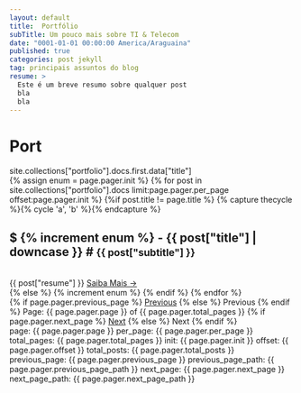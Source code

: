 ```yaml
---
layout: default
title:  Portfólio
subTitle: Um pouco mais sobre TI & Telecom
date: "0001-01-01 00:00:00 America/Araguaina"
published: true
categories: post jekyll
tag: principais assuntos do blog
resume: > 
  Este é um breve resumo sobre qualquer post
  bla
  bla
---
```

<h1>Port</h1>
site.collections["portfolio"].docs.first.data["title"]

<section id="posts">
  {% assign enum = page.pager.init %}
  {% for post in site.collections["portfolio"].docs limit:page.pager.per_page offset:page.pager.init %}
    {%if post.title != page.title %}
      {% capture thecycle %}{% cycle 'a', 'b' %}{% endcapture %}
        <div class="content-section-{{thecycle}}">
          <div class="container">
            <div class="row">
              <div class="col-md12">
                <div class="clearfix"></div>
                <h2> $ {% increment enum %} - {{ post["title"] | downcase  }} # <small> {{ post["subtitle"] }} </small></h2>
                <br />
                {{ post["resume"] }}
                <a class="btn btn-default btn-lg pull-right" href="{{ post.url | prepend: site.baseurl }}">Saiba Mais <span aria-hidden="true">&rarr;</span></a>
              </div>
            </div>
          </div>
        </div>
    {% else %}
      {% increment enum %}
    {% endif %}
  {% endfor %}
  <!-- Pagination links -->
  <div class="pagination">
    {% if page.pager.previous_page %}
      <a href="{{ page.pager.previous_page_path }}" class="previous">Previous</a>
    {% else %}
      <span class="previous">Previous</span>
    {% endif %}
    <span class="page_number ">Page: {{ page.pager.page }} of {{ page.pager.total_pages }}</span>
    {% if page.pager.next_page %}
      <a href="{{ page.pager.next_page_path }}" class="next">Next</a>
    {% else %}
      <span class="next ">Next</span>
    {% endif %}
  </div>

  <div>
          page: {{ page.pager.page }}
          per_page: {{ page.pager.per_page }}
          total_pages: {{ page.pager.total_pages }}
          init: {{ page.pager.init }}
          offset: {{ page.pager.offset }}
          total_posts: {{ page.pager.total_posts }}
          previous_page: {{ page.pager.previous_page }}
          previous_page_path: {{ page.pager.previous_page_path }}
          next_page: {{ page.pager.next_page }}
          next_page_path: {{ page.pager.next_page_path }}
  </div>
</section>